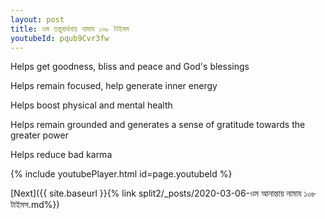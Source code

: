 ```yaml
---
layout: post
title: ওম তন্তুবার্ধনায় নামায ১০৮ টাইমস
youtubeId: pqub9Cvr3fw
---
```

 
 
Helps get goodness, bliss and peace and God's blessings
 
Helps remain focused, help generate inner energy 
 
Helps boost physical and mental health 
 
Helps remain grounded and generates a sense of gratitude towards the greater power 
 
Helps reduce bad karma
 
 
 
 


{% include youtubePlayer.html id=page.youtubeId %}
 
[Next]({{ site.baseurl }}{% link  split2/_posts/2020-03-06-ওম আনান্তায় নামায ১০৮ টাইমস.md%})
 
